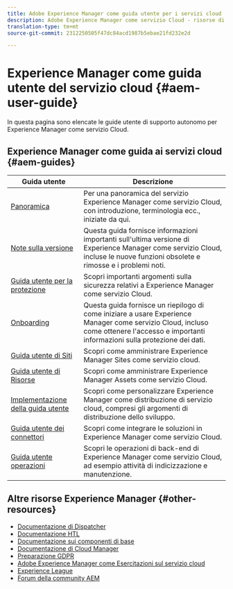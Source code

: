 ```yaml
---
title: Adobe Experience Manager come guida utente per i servizi cloud
description: Adobe Experience Manager come servizio Cloud - risorse di supporto autonomo e collegamenti alla documentazione
translation-type: tm+mt
source-git-commit: 2312250505f47dc84acd1987b5ebae21fd232e2d

---
```



# Experience Manager come guida utente del servizio cloud {#aem-user-guide}

In questa pagina sono elencate le guide utente di supporto autonomo per Experience Manager come servizio Cloud.

## Experience Manager come guida ai servizi cloud {#aem-guides}

| Guida utente | Descrizione |
|---|---|
| [Panoramica](/help/overview/home.md) | Per una panoramica del servizio Experience Manager come servizio Cloud, con introduzione, terminologia ecc., iniziate da qui. |
| [Note sulla versione](/help/release-notes/home.md) | Questa guida fornisce informazioni importanti sull&#39;ultima versione di Experience Manager come servizio Cloud, incluse le nuove funzioni obsolete e rimosse e i problemi noti. |
| [Guida utente per la protezione](/help/security/home.md) | Scopri importanti argomenti sulla sicurezza relativi a Experience Manager come servizio Cloud. |
| [Onboarding](/help/onboarding/home.md) | Questa guida fornisce un riepilogo di come iniziare a usare Experience Manager come servizio Cloud, incluso come ottenere l&#39;accesso e importanti informazioni sulla protezione dei dati. |
| [Guida utente di Siti](/help/sites-cloud/home.md) | Scopri come amministrare Experience Manager Sites come servizio cloud. |
| [Guida utente di Risorse](/help/assets/home.md) | Scopri come amministrare Experience Manager Assets come servizio Cloud. |
| [Implementazione della guida utente](/help/implementing/home.md) | Scopri come personalizzare Experience Manager come distribuzione di servizio cloud, compresi gli argomenti di distribuzione dello sviluppo. |
| [Guida utente dei connettori](/help/connectors/home.md) | Scopri come integrare le soluzioni in Experience Manager come servizio Cloud. |
| [Guida utente operazioni](/help/operations/home.md) | Scopri le operazioni di back-end di Experience Manager come servizio Cloud, ad esempio attività di indicizzazione e manutenzione. |

## Altre risorse Experience Manager {#other-resources}

* [Documentazione di Dispatcher](/help/implementing/dispatcher/overview.md)
* [Documentazione HTL](https://docs.adobe.com/content/help/en/experience-manager-htl/using/overview.html)
* [Documentazione sui componenti di base](https://docs.adobe.com/content/help/en/experience-manager-core-components/using/introduction.html)
* [Documentazione di Cloud Manager](https://docs.adobe.com/content/help/en/experience-manager-cloud-manager/using/introduction-to-cloud-manager.html)
* [Preparazione GDPR](/help/onboarding/data-privacy-and-protection-readiness/aem-readiness.md)
* [Adobe Experience Manager come Esercitazioni sul servizio cloud](https://docs.adobe.com/content/help/en/experience-manager-learn/cloud-service/overview.html)
* [Experience League](https://guided.adobe.com/?promoid=K42KVXHD&mv=other#solutions/experience-manager)
* [Forum della community AEM](https://forums.adobe.com/community/experience-cloud/marketing-cloud/experience-manager)
